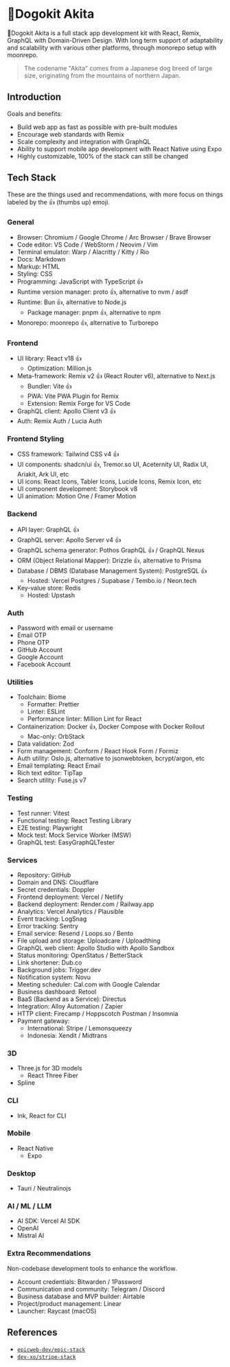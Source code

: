 # 🐶Dogokit Akita

🐶Dogokit Akita is a full stack app development kit with React, Remix, GraphQL with Domain-Driven Design. With long term support of adaptability and scalability with various other platforms, through monorepo setup with moonrepo.

> The codename "Akita" comes from a Japanese dog breed of large size, originating from the mountains of northern Japan.

## Introduction

Goals and benefits:

- Build web app as fast as possible with pre-built modules
- Encourage web standards with Remix
- Scale complexity and integration with GraphQL
- Ability to support mobile app development with React Native using Expo
- Highly customizable, 100% of the stack can still be changed

## Tech Stack

These are the things used and recommendations, with more focus on things labeled by the 👍 (thumbs up) emoji.

### General

- Browser: Chromium / Google Chrome / Arc Browser / Brave Browser
- Code editor: VS Code / WebStorm / Neovim / Vim
- Terminal emulator: Warp / Alacritty / Kitty / Rio
- Docs: Markdown
- Markup: HTML
- Styling: CSS
- Programming: JavaScript with TypeScript 👍
- Runtime version manager: proto 👍, alternative to nvm / asdf
- Runtime: Bun 👍, alternative to Node.js
  - Package manager: pnpm 👍, alternative to npm
- Monorepo: moonrepo 👍, alternative to Turborepo

### Frontend

- UI library: React v18 👍
  - Optimization: Million.js
- Meta-framework: Remix v2 👍 (React Router v6), alternative to Next.js
  - Bundler: Vite 👍
  - PWA: Vite PWA Plugin for Remix
  - Extension: Remix Forge for VS Code
- GraphQL client: Apollo Client v3 👍
- Auth: Remix Auth / Lucia Auth

### Frontend Styling

- CSS framework: Tailwind CSS v4 👍
- UI components: shadcn/ui 👍, Tremor.so UI, Aceternity UI, Radix UI, Ariakit, Ark UI, etc
- UI icons: React Icons, Tabler Icons, Lucide Icons, Remix Icon, etc
- UI component development: Storybook v8
- UI animation: Motion One / Framer Motion

### Backend

- API layer: GraphQL 👍
- GraphQL server: Apollo Server v4 👍
- GraphQL schema generator: Pothos GraphQL 👍 / GraphQL Nexus
- ORM (Object Relational Mapper): Drizzle 👍, alternative to Prisma
- Database / DBMS (Database Management System): PostgreSQL 👍
  - Hosted: Vercel Postgres / Supabase / Tembo.io / Neon.tech
- Key-value store: Redis
  - Hosted: Upstash

### Auth

- Password with email or username
- Email OTP
- Phone OTP
- GitHub Account
- Google Account
- Facebook Account

### Utilities

- Toolchain: Biome
  - Formatter: Prettier
  - Linter: ESLint
  - Performance linter: Million Lint for React
- Containerization: Docker 👍, Docker Compose with Docker Rollout
  - Mac-only: OrbStack
- Data validation: Zod
- Form management: Conform / React Hook Form / Formiz
- Auth utility: Oslo.js, alternative to jsonwebtoken, bcrypt/argon, etc
- Email templating: React Email
- Rich text editor: TipTap
- Search utility: Fuse.js v7

### Testing

- Test runner: Vitest
- Functional testing: React Testing Library
- E2E testing: Playwright
- Mock test: Mock Service Worker (MSW)
- GraphQL test: EasyGraphQLTester

### Services

- Repository: GitHub
- Domain and DNS: Cloudflare
- Secret credentials: Doppler
- Frontend deployment: Vercel / Netlify
- Backend deployment: Render.com / Railway.app
- Analytics: Vercel Analytics / Plausible
- Event tracking: LogSnag
- Error tracking: Sentry
- Email service: Resend / Loops.so / Bento
- File upload and storage: Uploadcare / Uploadthing
- GraphQL web client: Apollo Studio with Apollo Sandbox
- Status monitoring: OpenStatus / BetterStack
- Link shortener: Dub.co
- Background jobs: Trigger.dev
- Notification system: Novu
- Meeting scheduler: Cal.com with Google Calendar
- Business dashboard: Retool
- BaaS (Backend as a Service): Directus
- Integration: Alloy Automation / Zapier
- HTTP client: Firecamp / Hoppscotch Postman / Insomnia
- Payment gateway:
  - International: Stripe / Lemonsqueezy
  - Indonesia: Xendit / Midtrans

### 3D

- Three.js for 3D models
  - React Three Fiber
- Spline

### CLI

- Ink, React for CLI

### Mobile

- React Native
  - Expo

### Desktop

- Tauri / Neutralinojs

### AI / ML / LLM

- AI SDK: Vercel AI SDK
- OpenAI
- Mistral AI

### Extra Recommendations

Non-codebase development tools to enhance the workflow.

- Account credentials: Bitwarden / 1Password
- Communication and community: Telegram / Discord
- Business database and MVP builder: Airtable
- Project/product management: Linear
- Launcher: Raycast (macOS)

## References

- [`epicweb-dev/epic-stack`](https://github.com/epicweb-dev/epic-stack)
- [`dev-xo/stripe-stack`](https://github.com/dev-xo/stripe-stack)

